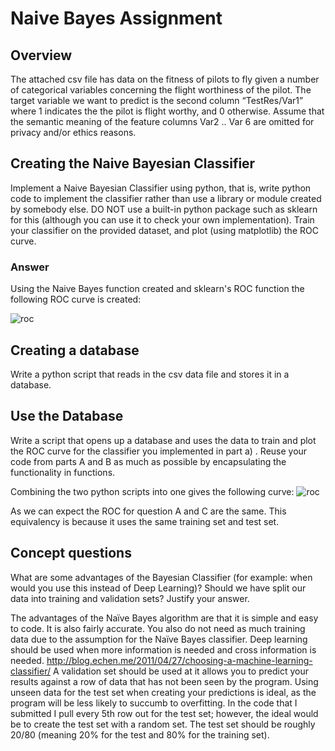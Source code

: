 # Naive Bayes Assignment

## Overview
The attached csv file has data on the fitness of pilots to fly given a number of categorical variables concerning the flight worthiness of the pilot. The target variable we want to predict is the second column “TestRes/Var1” where 1 indicates the the pilot is flight worthy, and 0 otherwise. Assume that the semantic meaning of the feature columns Var2 .. Var 6 are omitted for privacy and/or ethics reasons.

## Creating the Naive Bayesian Classifier
Implement a Naive Bayesian Classifier using python, that is, write python code to implement the classifier rather than use a library or module created by somebody else. DO NOT use a built-in python package such as sklearn for this (although you can use it to check your own implementation). Train your classifier on the provided dataset, and plot (using matplotlib) the ROC curve. 

### Answer
Using the Naive Bayes function created and sklearn's ROC function the following ROC curve is created:

![roc](https://user-images.githubusercontent.com/38801847/52601262-21156600-2e2c-11e9-9f08-25835c41bc1b.png)

## Creating a database
Write a python script that reads in the csv data file and stores it in a database.

## Use the Database
Write a script that opens up a database and uses the data to train and plot the ROC curve for the classifier you implemented in part a) . Reuse your code from parts A and B as much as possible by encapsulating the functionality in functions.

Combining the two python scripts into one gives the following curve:
![roc](https://user-images.githubusercontent.com/38801847/52601262-21156600-2e2c-11e9-9f08-25835c41bc1b.png)

As we can expect the ROC for question A and C are the same. This equivalency is because it uses the same training set and test set. 

## Concept questions
What are some advantages of the Bayesian Classifier (for example: when would you use this instead of Deep Learning)? 
Should we have split our data into training and validation sets? Justify your answer.

The advantages of the Naïve Bayes algorithm are that it is simple and easy to code. It is also fairly accurate. You also do not need as much training data due to the assumption for the Naïve Bayes classifier. Deep learning should be used when more information is needed and cross information is needed. 
http://blog.echen.me/2011/04/27/choosing-a-machine-learning-classifier/
A validation set should be used at it allows you to predict your results against a row of data that has not been seen by the program. Using unseen data for the test set when creating your predictions is ideal, as the program will be less likely to succumb to overfitting. In the code that I submitted I pull every 5th row out for the test set; however, the ideal would be to create the test set with a random set. The test set should be roughly 20/80 (meaning 20% for the test and 80% for the training set). 

